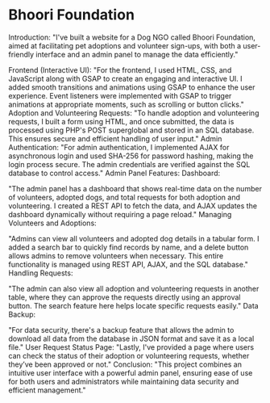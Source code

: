 # Bhoori Foundation 

Introduction:
"I've built a website for a Dog NGO called Bhoori Foundation, aimed at facilitating pet adoptions and volunteer sign-ups, with both a user-friendly interface and an admin panel to manage the data efficiently."

Frontend (Interactive UI):
"For the frontend, I used HTML, CSS, and JavaScript along with GSAP to create an engaging and interactive UI. I added smooth transitions and animations using GSAP to enhance the user experience. Event listeners were implemented with GSAP to trigger animations at appropriate moments, such as scrolling or button clicks."
Adoption and Volunteering Requests:
"To handle adoption and volunteering requests, I built a form using HTML, and once submitted, the data is processed using PHP's POST superglobal and stored in an SQL database. This ensures secure and efficient handling of user input."
Admin Authentication:
"For admin authentication, I implemented AJAX for asynchronous login and used SHA-256 for password hashing, making the login process secure. The admin credentials are verified against the SQL database to control access."
Admin Panel Features:
Dashboard:

"The admin panel has a dashboard that shows real-time data on the number of volunteers, adopted dogs, and total requests for both adoption and volunteering. I created a REST API to fetch the data, and AJAX updates the dashboard dynamically without requiring a page reload."
Managing Volunteers and Adoptions:

"Admins can view all volunteers and adopted dog details in a tabular form. I added a search bar to quickly find records by name, and a delete button allows admins to remove volunteers when necessary. This entire functionality is managed using REST API, AJAX, and the SQL database."
Handling Requests:

"The admin can also view all adoption and volunteering requests in another table, where they can approve the requests directly using an approval button. The search feature here helps locate specific requests easily."
Data Backup:

"For data security, there's a backup feature that allows the admin to download all data from the database in JSON format and save it as a local file."
User Request Status Page:
"Lastly, I've provided a page where users can check the status of their adoption or volunteering requests, whether they’ve been approved or not."
Conclusion:
"This project combines an intuitive user interface with a powerful admin panel, ensuring ease of use for both users and administrators while maintaining data security and efficient management."
